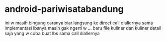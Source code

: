 # android-pariwisatabandung
ini w masih bingung caranya biar langsung ke direct call diallernya sama implementasi lbsnya masih gak ngerti w ... baru file kuliner dan kuliner detail saja yang w coba buat lbs sama call diallernya
